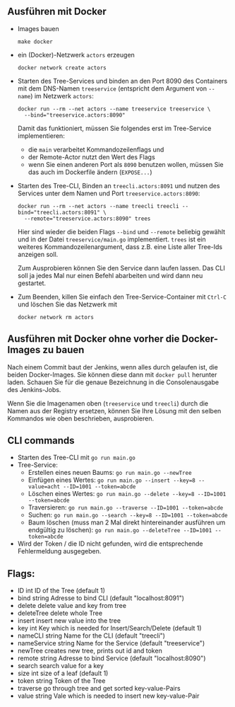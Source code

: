 ## Ausführen mit Docker

-   Images bauen

    ```
    make docker
    ```

-   ein (Docker)-Netzwerk `actors` erzeugen

    ```
    docker network create actors
    ```

-   Starten des Tree-Services und binden an den Port 8090 des Containers mit dem DNS-Namen
    `treeservice` (entspricht dem Argument von `--name`) im Netzwerk `actors`:

    ```
    docker run --rm --net actors --name treeservice treeservice \
      --bind="treeservice.actors:8090"
    ```

    Damit das funktioniert, müssen Sie folgendes erst im Tree-Service implementieren:

    -   die `main` verarbeitet Kommandozeilenflags und
    -   der Remote-Actor nutzt den Wert des Flags
    -   wenn Sie einen anderen Port als `8090` benutzen wollen,
        müssen Sie das auch im Dockerfile ändern (`EXPOSE...`)

-   Starten des Tree-CLI, Binden an `treecli.actors:8091` und nutzen des Services unter
    dem Namen und Port `treeservice.actors:8090`:

    ```
    docker run --rm --net actors --name treecli treecli --bind="treecli.actors:8091" \
      --remote="treeservice.actors:8090" trees
    ```

    Hier sind wieder die beiden Flags `--bind` und `--remote` beliebig gewählt und
    in der Datei `treeservice/main.go` implementiert. `trees` ist ein weiteres
    Kommandozeilenargument, dass z.B. eine Liste aller Tree-Ids anzeigen soll.

    Zum Ausprobieren können Sie den Service dann laufen lassen. Das CLI soll ja jedes
    Mal nur einen Befehl abarbeiten und wird dann neu gestartet.

-   Zum Beenden, killen Sie einfach den Tree-Service-Container mit `Ctrl-C` und löschen
    Sie das Netzwerk mit

    ```
    docker network rm actors
    ```

## Ausführen mit Docker ohne vorher die Docker-Images zu bauen

Nach einem Commit baut der Jenkins, wenn alles durch gelaufen ist, die beiden
Docker-Images. Sie können diese dann mit `docker pull` herunter laden. Schauen Sie für die
genaue Bezeichnung in die Consolenausgabe des Jenkins-Jobs.

Wenn Sie die Imagenamen oben (`treeservice` und `treecli`) durch die Namen aus der
Registry ersetzen, können Sie Ihre Lösung mit den selben Kommandos wie oben beschrieben,
ausprobieren.


## CLI commands

-   Starten des Tree-CLI mit `go run main.go`
-   Tree-Service:
    -   Erstellen eines neuen Baums: `go run main.go --newTree`
    -   Einfügen eines Wertes: `go run main.go --insert --key=8 --value=acht --ID=1001 --token=abcde`
    -   Löschen eines Wertes: `go run main.go --delete --key=8 --ID=1001 --token=abcde`
    -   Traversieren: `go run main.go --traverse --ID=1001 --token=abcde`
    -   Suchen: `go run main.go --search --key=8 --ID=1001 --token=abcde`
    -   Baum löschen (muss man 2 Mal direkt hintereinander ausführen um endgültig zu löschen): `go run main.go --deleteTree --ID=1001 --token=abcde`
-  Wird der Token / die ID nicht gefunden, wird die entsprechende Fehlermeldung ausgegeben.

## Flags:
  - ID int
        ID of the Tree (default 1)
  - bind string
        Adresse to bind CLI (default "localhost:8091")
  - delete
        delete value and key from tree
  - deleteTree
        delete whole Tree
  - insert
        insert new value into the tree
  - key int
        Key which is needed for Insert/Search/Delete (default 1)
  - nameCLI string
        Name for the CLI (default "treecli")
  - nameService string
        Name for the Service (default "treeservice")
  - newTree
        creates new tree, prints out id and token
  - remote string
        Adresse to bind Service (default "localhost:8090")
  - search
        search value for a key
  - size int
        size of a leaf (default 1)
  - token string
        Token of the Tree
  - traverse
        go through tree and get sorted key-value-Pairs
  - value string
        Vale which is needed to insert new key-value-Pair
